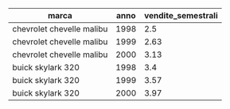 | marca | anno | vendite_semestrali |
| --- | --- | --- |
| chevrolet chevelle malibu | 1998 | 2.5 |
| chevrolet chevelle malibu | 1999 | 2.63 |
| chevrolet chevelle malibu | 2000 | 3.13 |
| buick skylark 320 | 1998 | 3.4 |
| buick skylark 320 | 1999 | 3.57 |
| buick skylark 320 | 2000 | 3.97 |
